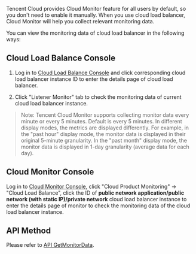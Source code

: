 Tencent Cloud provides Cloud Monitor feature for all users by default, so you don't need to enable it manually. When you use cloud load balancer, Cloud Monitor will help you collect relevant monitoring data.

You can view the monitoring data of cloud load balancer in the following ways:

## Cloud Load Balance Console

1) Log in to [Cloud Load Balance Console](http://console.tce.fsphere.cn/loadbalance) and click corresponding cloud load balancer instance ID to enter the details page of cloud load balancer.

2) Click "Listener Monitor" tab to check the monitoring data of current cloud load balancer instance.

> Note: Tencent Cloud Monitor supports collecting monitor data every minute or every 5 minutes. Default is every 5 minutes. In different display modes, the metrics are displayed differently. For example, in the "past hour" display mode, the monitor data is displayed in their original 5-minute granularity. In the "past month" display mode, the monitor data is displayed in 1-day granularity (average data for each day).

## Cloud Monitor Console

Log in to [Cloud Monitor Console](http://console.tce.fsphere.cn/monitor/overview), click "Cloud Product Monitoring" -> "Cloud Load Balance", click the ID of **public network application/public network (with static IP)/private network** cloud load balancer instance to enter the details page of monitor to check the monitoring data of the cloud load balancer instance.

## API Method

Please refer to [API GetMonitorData](http://tce.fsphere.cn/doc/api/405/4667#5.3-.E8.B4.9F.E8.BD.BD.E5.9D.87.E8.A1.A1).

